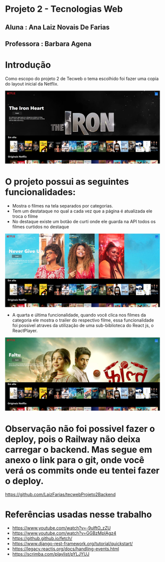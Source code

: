 # Projeto 2 - Tecnologias Web 

## Aluna : Ana Laiz Novais De Farias 
## Professora : Barbara Agena 


# Introdução 

Como escopo do projeto 2 de Tecweb o tema escolhido foi fazer uma copia do layout inicial da Netflix.

![](imagem-readme/image.png)

# O projeto possui as seguintes funcionalidades: 

- Mostra o filmes na tela separados por categorias.
- Tem um destataque no qual a cada vez que a página é atualizada ele troca o filme
- No destaque existe um botão de curti onde ele guarda na API todos os filmes curtidos no destaque

[![Watch the video](imagem-readme/image2.png)](https://www.youtube.com/watch?v=s_Rc1inYwRk)

- A quarta e última funcionalidade, quando você clica nos filmes da categoria ele mostra o trailer do respectivo filme, essa funcionalidade foi possivel atraves da utilização de uma sub-biblioteca do React js, o ReactPlayer.

[![Watch the video](imagem-readme/image3.png)](https://www.youtube.com/watch?v=7LH5MW7JFns)


# Observação não foi possivel fazer o deploy, pois o Railway não deixa carregar o backend. Mas segue em anexo o link para o git, onde você verá os commits onde eu tentei fazer o deploy. 

https://github.com/LaizFarias/tecwebProjeto2Backend

# Referências usadas nesse trabalho 

- https://www.youtube.com/watch?v=-9ulftO_zZU
- https://www.youtube.com/watch?v=GGBzMpIAgz4
- https://github.github.io/fetch/
- https://www.django-rest-framework.org/tutorial/quickstart/
- https://legacy.reactjs.org/docs/handling-events.html 
- https://scrimba.com/playlist/pYLJYUJ

